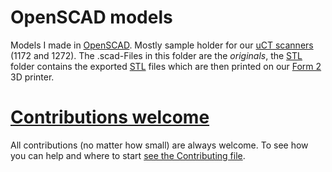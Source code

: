 # OpenSCAD models

Models I made in [OpenSCAD](http://www.openscad.org/).
Mostly sample holder for our [uCT scanners](http://bruker-microct.com/products/all_products.htm) (1172 and 1272).
The .scad-Files in this folder are the *originals*, the [STL](STL) folder contains the exported [STL](https://en.wikipedia.org/wiki/STL_(file_format)) files which are then printed on our [Form 2](http://formlabs.com/products/3d-printers/form-2/) 3D printer.

# [Contributions welcome](http://contributionswelcome.org/)

All contributions (no matter how small) are always welcome.
To see how you can help and where to start [see the Contributing file](CONTRIBUTING.md).
